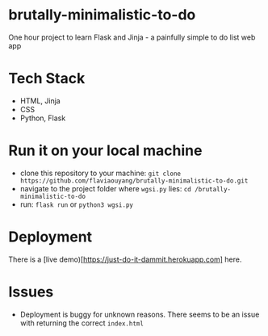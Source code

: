 # brutally-minimalistic-to-do

One hour project to learn Flask and Jinja - a painfully simple to do list web app

# Tech Stack

- HTML, Jinja
- CSS
- Python, Flask

# Run it on your local machine

- clone this repository to your machine: `git clone https://github.com/flaviaouyang/brutally-minimalistic-to-do.git`
- navigate to the project folder where `wgsi.py` lies: `cd /brutally-minimalistic-to-do`
- run: `flask run` or `python3 wgsi.py`

# Deployment

There is a [live demo)[https://just-do-it-dammit.herokuapp.com] here.

# Issues

- Deployment is buggy for unknown reasons. There seems to be an issue with returning the correct `index.html`
